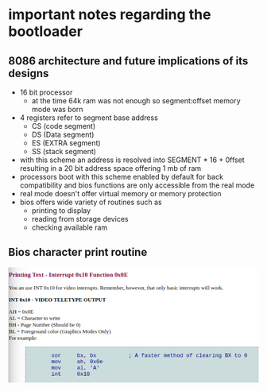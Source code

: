 # important notes regarding the bootloader 

## 8086 architecture and future implications of its designs

- 16 bit processor 
    - at the time 64k ram was not enough so segment:offset memory mode was born
- 4 registers refer to segment base address
    - CS (code segment)
    - DS (Data segment)
    - ES (EXTRA segment)
    - SS (stack segment)
- with this scheme an address is resolved into SEGMENT * 16 + 0ffset resulting in a 20 bit address space offering 1 mb of ram
- processors boot with this scheme enabled by default for back compatibility and bios functions are only accessible from the real mode
- real mode doesn't offer virtual memory or memory protection
- bios offers wide variety of routines such as 
    - printing to display
    - reading from storage devices
    - checking available ram

## Bios character print routine
![alt text](character_interrupt_print_bios.png)
